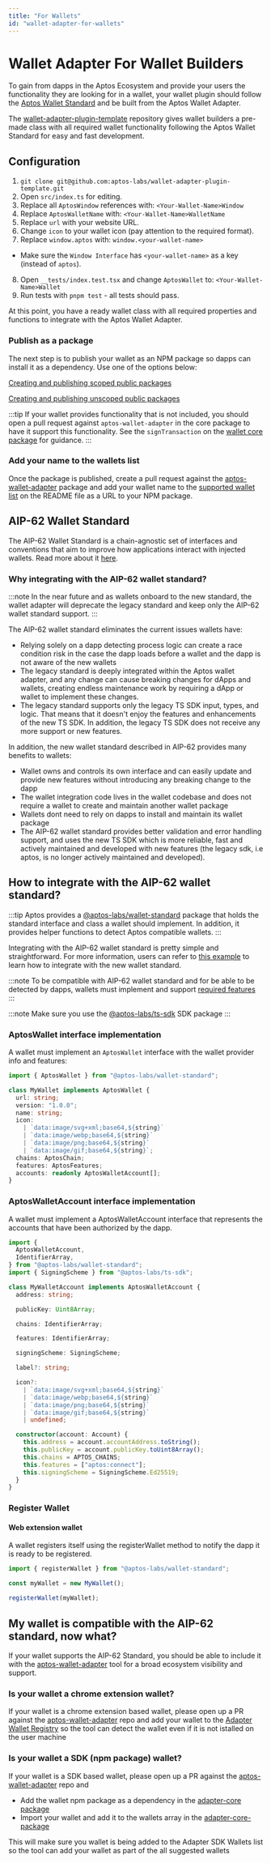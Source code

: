 ```yaml
---
title: "For Wallets"
id: "wallet-adapter-for-wallets"
---
```


# Wallet Adapter For Wallet Builders

To gain from dapps in the Aptos Ecosystem and provide your users the functionality they are looking for in a wallet, your wallet plugin should follow the [Aptos Wallet Standard](../standards/wallets.md) and be built from the Aptos Wallet Adapter.

The [wallet-adapter-plugin-template](https://github.com/aptos-labs/wallet-adapter-plugin-template) repository gives wallet builders a pre-made class with all required wallet functionality following the Aptos Wallet Standard for easy and fast development.

## Configuration

1. `git clone git@github.com:aptos-labs/wallet-adapter-plugin-template.git`
2. Open `src/index.ts` for editing.
3. Replace all `AptosWindow` references with: `<Your-Wallet-Name>Window`
4. Replace `AptosWalletName` with: `<Your-Wallet-Name>WalletName`
5. Replace `url` with your website URL.
6. Change `icon` to your wallet icon (pay attention to the required format).
7. Replace `window.aptos` with: `window.<your-wallet-name>`

- Make sure the `Window Interface` has `<your-wallet-name>` as a key (instead of `aptos`).

8. Open `__tests/index.test.tsx` and change `AptosWallet` to: `<Your-Wallet-Name>Wallet`
9. Run tests with `pnpm test` - all tests should pass.

At this point, you have a ready wallet class with all required properties and functions to integrate with the Aptos Wallet Adapter.

### Publish as a package

The next step is to publish your wallet as an NPM package so dapps can install it as a dependency. Use one of the options below:

[Creating and publishing scoped public packages](https://docs.npmjs.com/creating-and-publishing-scoped-public-packages)

[Creating and publishing unscoped public packages](https://docs.npmjs.com/creating-and-publishing-unscoped-public-packages)

:::tip
If your wallet provides functionality that is not included, you should open a pull request against `aptos-wallet-adapter` in the core package to have it support this functionality. See the `signTransaction` on the [wallet core package](https://github.com/aptos-labs/aptos-wallet-adapter/blob/main/packages/wallet-adapter-core/src/WalletCore.ts) for guidance.
:::

### Add your name to the wallets list

Once the package is published, create a pull request against the [aptos-wallet-adapter](https://github.com/aptos-labs/aptos-wallet-adapter) package and add your wallet name to the [supported wallet list](https://github.com/aptos-labs/aptos-wallet-adapter#supported-wallet-packages) on the README file as a URL to your NPM package.

## AIP-62 Wallet Standard

The AIP-62 Wallet Standard is a chain-agnostic set of interfaces and conventions that aim to improve how applications interact with injected wallets. Read more about it [here](https://github.com/aptos-foundation/AIPs/blob/main/aips/aip-62.md).

### Why integrating with the AIP-62 wallet standard?

:::note
In the near future and as wallets onboard to the new standard, the wallet adapter will deprecate the legacy standard and keep only the AIP-62 wallet standard support.
:::

The AIP-62 wallet standard eliminates the current issues wallets have:

- Relying solely on a dapp detecting process logic can create a race condition risk in the case the dapp loads before a wallet and the dapp is not aware of the new wallets
- The legacy standard is deeply integrated within the Aptos wallet adapter, and any change can cause breaking changes for dApps and wallets, creating endless maintenance work by requiring a dApp or wallet to implement these changes.
- The legacy standard supports only the legacy TS SDK input, types, and logic. That means that it doesn't enjoy the features and enhancements of the new TS SDK. In addition, the legacy TS SDK does not receive any more support or new features.

In addition, the new wallet standard described in AIP-62 provides many benefits to wallets:

- Wallet owns and controls its own interface and can easily update and provide new features without introducing any breaking change to the dapp
- The wallet integration code lives in the wallet codebase and does not require a wallet to create and maintain another wallet package
- Wallets dont need to rely on dapps to install and maintain its wallet package
- The AIP-62 wallet standard provides better validation and error handling support, and uses the new TS SDK which is more reliable, fast and actively maintained and developed with new features (the legacy sdk, i.e aptos, is no longer actively maintained and developed).

## How to integrate with the AIP-62 wallet standard?

:::tip
Aptos provides a [@aptos-labs/wallet-standard](https://github.com/aptos-labs/wallet-standard) package that holds the standard interface and class a wallet should implement. In addition, it provides helper functions to detect Aptos compatible wallets.
:::

Integrating with the AIP-62 wallet standard is pretty simple and straightforward. For more information, users can refer to [this example](https://github.com/aptos-labs/aptos-wallet-adapter/blob/main/apps/nextjs-example/utils/standardWallet.ts) to learn how to integrate with the new wallet standard.

:::note
To be compatible with AIP-62 wallet standard and for be able to be detected by dapps, wallets must implement and support [required features](https://github.com/aptos-labs/wallet-standard/blob/main/src/detect.ts#L16)
:::

:::note
Make sure you use the [@aptos-labs/ts-sdk](https://www.npmjs.com/package/@aptos-labs/ts-sdk) SDK package
:::

### AptosWallet interface implementation

A wallet must implement an `AptosWallet` interface with the wallet provider info and features:

```ts
import { AptosWallet } from "@aptos-labs/wallet-standard";

class MyWallet implements AptosWallet {
  url: string;
  version: "1.0.0";
  name: string;
  icon:
    | `data:image/svg+xml;base64,${string}`
    | `data:image/webp;base64,${string}`
    | `data:image/png;base64,${string}`
    | `data:image/gif;base64,${string}`;
  chains: AptosChain;
  features: AptosFeatures;
  accounts: readonly AptosWalletAccount[];
}
```

### AptosWalletAccount interface implementation

A wallet must implement a AptosWalletAccount interface that represents the accounts that have been authorized by the dapp.

```ts
import {
  AptosWalletAccount,
  IdentifierArray,
} from "@aptos-labs/wallet-standard";
import { SigningScheme } from "@aptos-labs/ts-sdk";

class MyWalletAccount implements AptosWalletAccount {
  address: string;

  publicKey: Uint8Array;

  chains: IdentifierArray;

  features: IdentifierArray;

  signingScheme: SigningScheme;

  label?: string;

  icon?:
    | `data:image/svg+xml;base64,${string}`
    | `data:image/webp;base64,${string}`
    | `data:image/png;base64,${string}`
    | `data:image/gif;base64,${string}`
    | undefined;

  constructor(account: Account) {
    this.address = account.accountAddress.toString();
    this.publicKey = account.publicKey.toUint8Array();
    this.chains = APTOS_CHAINS;
    this.features = ["aptos:connect"];
    this.signingScheme = SigningScheme.Ed25519;
  }
}
```

### Register Wallet

#### Web extension wallet

A wallet registers itself using the registerWallet method to notify the dapp it is ready to be registered.

```ts
import { registerWallet } from "@aptos-labs/wallet-standard";

const myWallet = new MyWallet();

registerWallet(myWallet);
```

## My wallet is compatible with the AIP-62 standard, now what?

If your wallet supports the AIP-62 Standard, you should be able to include it with the [aptos-wallet-adapter](https://github.com/aptos-labs/aptos-wallet-adapter) tool for a broad ecosystem visibility and support.

### Is your wallet a chrome extension wallet?

If your wallet is a chrome extension based wallet, please open up a PR against the [aptos-wallet-adapter](https://github.com/aptos-labs/aptos-wallet-adapter) repo and add your wallet to the [Adapter Wallet Registry](https://github.com/aptos-labs/aptos-wallet-adapter/blob/main/packages/wallet-adapter-core/src/AIP62StandardWallets/registry.ts#L15) so the tool can detect the wallet even if it is not istalled on the user machine

### Is your wallet a SDK (npm package) wallet?

If your wallet is a SDK based wallet, please open up a PR against the [aptos-wallet-adapter](https://github.com/aptos-labs/aptos-wallet-adapter) repo and

- Add the wallet npm package as a dependency in the [adapter-core package](https://github.com/aptos-labs/aptos-wallet-adapter/blob/main/packages/wallet-adapter-core/package.json)
- Import your wallet and add it to the wallets array in the [adapter-core-package](https://github.com/aptos-labs/aptos-wallet-adapter/blob/main/packages/wallet-adapter-core/src/AIP62StandardWallets/sdkWallets.ts#L6)

This will make sure you wallet is being added to the Adapter SDK Wallets list so the tool can add your wallet as part of the all suggested wallets
